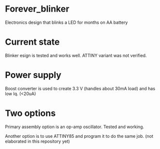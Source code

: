 # Forever_blinker
Electronics design that blinks a LED for months on AA battery

# Current state
Blinker esign is tested and works well. 
ATTINY variant was not verified.

# Power supply
Boost converter is used to create 3.3 V (handles about 30mA load) and has low Iq. (<20uA)

# Two options
Primary assembly option is an op-amp oscillator. Tested and working.

Another option is to use ATTINY85 and program it to do the same job. (not elaborated in this repository yet)
